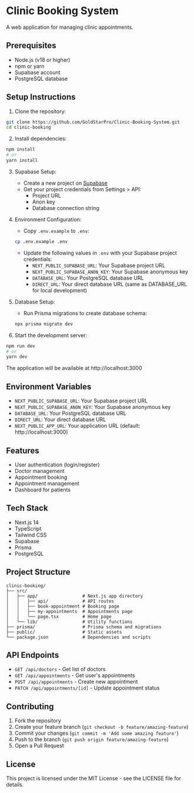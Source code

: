 # Clinic Booking System

A web application for managing clinic appointments.

## Prerequisites

- Node.js (v18 or higher)
- npm or yarn
- Supabase account
- PostgreSQL database

## Setup Instructions

1. Clone the repository:
```bash
git clone https://github.com/GoldStarPro/Clinic-Booking-System.git
cd clinic-booking
```

2. Install dependencies:
```bash
npm install
# or
yarn install
```

3. Supabase Setup:
   - Create a new project on [Supabase](https://supabase.com)
   - Get your project credentials from Settings > API:
     - Project URL
     - Anon key
     - Database connection string

4. Environment Configuration:
   - Copy `.env.example` to `.env`:
   ```bash
   cp .env.example .env
   ```
   - Update the following values in `.env` with your Supabase project credentials:
     - `NEXT_PUBLIC_SUPABASE_URL`: Your Supabase project URL
     - `NEXT_PUBLIC_SUPABASE_ANON_KEY`: Your Supabase anonymous key
     - `DATABASE_URL`: Your PostgreSQL database URL
     - `DIRECT_URL`: Your direct database URL (same as DATABASE_URL for local development)

5. Database Setup:
   - Run Prisma migrations to create database schema:
   ```bash
   npx prisma migrate dev
   ```

6. Start the development server:
```bash
npm run dev
# or
yarn dev
```

The application will be available at http://localhost:3000

## Environment Variables

- `NEXT_PUBLIC_SUPABASE_URL`: Your Supabase project URL
- `NEXT_PUBLIC_SUPABASE_ANON_KEY`: Your Supabase anonymous key
- `DATABASE_URL`: Your PostgreSQL database URL
- `DIRECT_URL`: Your direct database URL
- `NEXT_PUBLIC_APP_URL`: Your application URL (default: http://localhost:3000)

## Features

- User authentication (login/register)
- Doctor management
- Appointment booking
- Appointment management
- Dashboard for patients

## Tech Stack

- Next.js 14
- TypeScript
- Tailwind CSS
- Supabase
- Prisma
- PostgreSQL

## Project Structure

```
clinic-booking/
├── src/
│   ├── app/                 # Next.js app directory
│   │   ├── api/             # API routes
│   │   ├── book-appointment # Booking page
│   │   ├── my-appointments  # Appointments page
│   │   └── page.tsx         # Home page
│   └── lib/                 # Utility functions
├── prisma/                  # Prisma schema and migrations
├── public/                  # Static assets
└── package.json             # Dependencies and scripts
```

## API Endpoints

- `GET /api/doctors` - Get list of doctors
- `GET /api/appointments` - Get user's appointments
- `POST /api/appointments` - Create new appointment
- `PATCH /api/appointments/[id]` - Update appointment status

## Contributing

1. Fork the repository
2. Create your feature branch (`git checkout -b feature/amazing-feature`)
3. Commit your changes (`git commit -m 'Add some amazing feature'`)
4. Push to the branch (`git push origin feature/amazing-feature`)
5. Open a Pull Request

## License

This project is licensed under the MIT License - see the LICENSE file for details.
